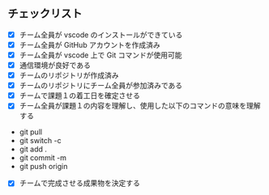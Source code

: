 ## チェックリスト

- [x] チーム全員が vscode のインストールができている
- [x] チーム全員が GitHub アカウントを作成済み
- [x] チーム全員が vscode 上で Git コマンドが使用可能
- [x] 通信環境が良好である
- [x] チームのリポジトリが作成済み
- [x] チームのリポジトリにチーム全員が参加済みである
- [x] チームで課題１の着工日を確定させる
- [x] チーム全員が課題１の内容を理解し、使用した以下のコマンドの意味を理解する
- git pull
- git switch -c
- git add .
- git commit -m
- git push origin
- [x] チームで完成させる成果物を決定する
